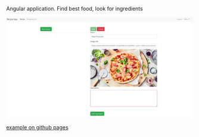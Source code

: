 ﻿Angular application. Find best food, look for ingredients
 
 <img src="./screenshots/recipe-app_picture_desc.jpg">

[example on github pages](https://oddisey000.github.io/recipeApp)
